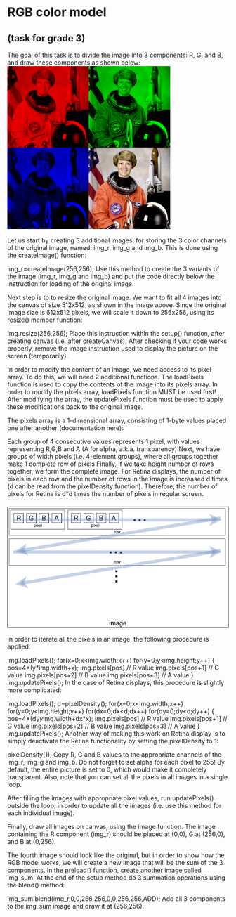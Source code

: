 # RGB color model
## (task for grade 3)
The goal of this task is to divide the image into 3 components: R, G, and B, and draw these components as shown below:
![RGB_Color_Model](\week_2\Assets\rgb_color_model1.png)

Let us start by creating 3 additional images, for storing the 3 color channels of the original image, named: img_r, img_g and img_b. This is done using the createImage() function:

img_r=createImage(256,256);
Use this method to create the 3 variants of the image (img_r, img_g and img_b) and put the code directly below the instruction for loading of the original image.

Next step is to to resize the original image. We want to fit all 4 images into the canvas of size 512x512, as shown in the image above. Since the original image size is 512x512 pixels, we will scale it down to 256x256, using its resize() member function:

img.resize(256,256);
Place this instruction within the setup() function, after creating canvas (i.e. after createCanvas). After checking if your code works properly, remove the image instruction used to display the picture on the screen (temporarily).

In order to modify the content of an image, we need access to its pixel array. To do this, we will need 2 additional functions. The loadPixels function is used to copy the contents of the image into its pixels array. In order to modify the pixels array, loadPixels function MUST be used first! After modifying the array, the updatePixels function must be used to apply these modifications back to the original image.

The pixels array is a 1-dimensional array, consisting of 1-byte values placed one after another (documentation here):

Each group of 4 consecutive values represents 1 pixel, with values representing R,G,B and A (A for alpha, a.k.a. transparency)
Next, we have groups of width pixels (i.e. 4-element groups), where all groups together make 1 complete row of pixels
Finally, if we take height number of rows together, we form the complete image.
For Retina displays, the number of pixels in each row and the number of rows in the image is increased d times (d can be read from the pixelDensity function). Therefore, the number of pixels for Retina is d*d times the number of pixels in regular screen.

![RGB_Color_Model](\week_2\Assets\rgb_color_model2.png)

In order to iterate all the pixels in an image, the following procedure is applied:

  img.loadPixels();
  for(x=0;x<img.width;x++)
    for(y=0;y<img.height;y++) {      
      pos=4*(y*img.width+x);
      img.pixels[pos] // R value
      img.pixels[pos+1] // G value
      img.pixels[pos+2] // B value
      img.pixels[pos+3] // A value
  }
  img.updatePixels();
In the case of Retina displays, this procedure is slightly more complicated:

  img.loadPixels();
  d=pixelDensity();
  for(x=0;x<img.width;x++)
    for(y=0;y<img.height;y++)
      for(dx=0;dx<d;dx++)
        for(dy=0;dy<d;dy++) {      
          pos=4*(dy*y*img.width+dx*x);
          img.pixels[pos] // R value
          img.pixels[pos+1] // G value
          img.pixels[pos+2] // B value
          img.pixels[pos+3] // A value
        }
  img.updatePixels();
Another way of making this work on Retina display is to simply deactivate the Retina functionality by setting the pixelDensity to 1:

pixelDensity(1);
Copy R, G and B values to the appropriate channels of the img_r, img_g and img_b. Do not forget to set alpha for each pixel to 255! By default, the entire picture is set to 0, which would make it completely transparent. Also, note that you can set all the pixels in all images in a single loop.

After filling the images with appropriate pixel values, run updatePixels() outside the loop, in order to update all the images (i.e. use this method for each individual image).

Finally, draw all images on canvas, using the image function. The image containing the R component (img_r) should be placed at (0,0), G at (256,0), and B at (0,256).

The fourth image should look like the original, but in order to show how the RGB model works, we will create a new image that will be the sum of the 3 components. In the preload() function, create another image called img_sum. At the end of the setup method do 3 summation operations using the blend() method:

 img_sum.blend(img_r,0,0,256,256,0,0,256,256,ADD);
Add all 3 components to the img_sum image and draw it at (256,256).
